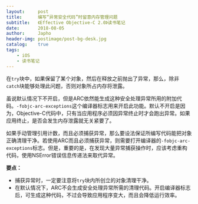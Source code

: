 ```yaml
---
layout:     post
title:      编写“异常安全代码”时留意内存管理问题
subtitle:   《Effective Objective-C 2.0》读书笔记
date:       2018-08-05
author:     Japho
header-img: postimage/post-bg-desk.jpg
catalog:    true
tags:
    - iOS
    - 读书笔记
---
```


在`try`块中，如果保留了某个对象，然后在释放之前抛出了异常，那么，除非`catch`块能够处理此问题，否则对象所占内存将泄露。

虽说默认情况下不开启，但是ARC依然能生成这种安全处理异常所用的附加代码。`-fobjc-arc-exceptions`这个编译器标志用来开启此功能。默认不开启是因为，Objective-C代码中，只有当应用程序必须因异常终止时才会跑出异常。如果应用终止，是否会发生内存泄露就无关紧要了。

如果手动管理引用计数，而且必须捕获异常，那么要设法保证所编写代码能把对象正确清理干净。若使用ARC而且必须捕获异常，则需要打开编译器的`-fobjc-arc-exceptions`标志。但是，重要的是，在发现大量异常捕获操作时，应该考虑重构代码，使用NSError错误信息传递法来取代异常。

**要点：**

- 捕获异常时，一定要注意将`try`块内所创立的对象清理干净。
- 在默认情况下，ARC不会生成安全处理异常所需的清理代码。开启编译器标志后，可生成这种代码，不过会导致应用程序变大，而且会降低运行效率。